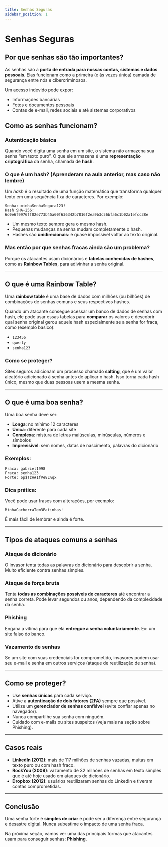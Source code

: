 ```yaml
---
title: Senhas Seguras
sidebar_position: 1
---
```

# Senhas Seguras

## Por que senhas são tão importantes?

As senhas são a **porta de entrada para nossas contas, sistemas e dados pessoais**. Elas funcionam como a primeira (e às vezes única) camada de segurança entre nós e cibercriminosos.

Um acesso indevido pode expor:
- Informações bancárias
- Fotos e documentos pessoais
- Contas de e-mail, redes sociais e até sistemas corporativos

## Como as senhas funcionam?

### Autenticação básica

Quando você digita uma senha em um site, o sistema não armazena sua senha “em texto puro”. O que ele armazena é uma **representação criptográfica** da senha, chamada de **hash**.

### O que é um hash? (Aprenderam na aula anterior, mas caso não lembre)

Um *hash* é o resultado de uma função matemática que transforma qualquer texto em uma sequência fixa de caracteres. Por exemplo:

```plaintext
Senha: minhaSenhaSegura123!
Hash SHA-256: 6d0e6f9976ff02e773b45a60f636342b7816f2ea9b3c56bfa6c1b02a1efcc38e
```

* Um mesmo texto sempre gera o mesmo hash.
* Pequenas mudanças na senha mudam completamente o hash.
* Hashes são **unidirecionais**: é quase impossível voltar ao texto original.

### Mas então por que senhas fracas ainda são um problema?

Porque os atacantes usam dicionários e **tabelas conhecidas de hashes**, como as **Rainbow Tables**, para adivinhar a senha original.

---

## O que é uma Rainbow Table?

Uma **rainbow table** é uma base de dados com milhões (ou bilhões) de combinações de senhas comuns e seus respectivos hashes.

Quando um atacante consegue acessar um banco de dados de senhas com hash, ele pode usar essas tabelas para **comparar** os valores e descobrir qual senha original gerou aquele hash especialmente se a senha for fraca, como (exemplo basico):

* `123456`
* `qwerty`
* `senha123`

### Como se proteger?

Sites seguros adicionam um processo chamado **salting**, que é um valor aleatório adicionado à senha antes de aplicar o hash. Isso torna cada hash único, mesmo que duas pessoas usem a mesma senha.

---

## O que é uma boa senha?

Uma boa senha deve ser:

* **Longa**: no mínimo 12 caracteres
* **Única**: diferente para cada site
* **Complexa**: mistura de letras maiúsculas, minúsculas, números e símbolos
* **Imprevisível**: sem nomes, datas de nascimento, palavras do dicionário

### Exemplos:

```plaintext
Fraca: gabriel1998
Fraca: senha123
Forte: 6p$TzA#1fVe8L%qx
```

### Dica prática:

Você pode usar frases com alterações, por exemplo:

```plaintext
MinhaCachorraTem3Patinhas!
```

É mais fácil de lembrar e ainda é forte.

---

## Tipos de ataques comuns a senhas

### Ataque de dicionário

O invasor tenta todas as palavras do dicionário para descobrir a senha. Muito eficiente contra senhas simples.

### Ataque de força bruta

Tenta **todas as combinações possíveis de caracteres** até encontrar a senha correta. Pode levar segundos ou anos, dependendo da complexidade da senha.

### Phishing

Engana a vítima para que ela **entregue a senha voluntariamente**. Ex: um site falso do banco.

### Vazamento de senhas

Se um site com suas credenciais for comprometido, invasores podem usar seu e-mail e senha em outros serviços (ataque de reutilização de senha).

---

## Como se proteger?

* Use **senhas únicas** para cada serviço.
* Ative a **autenticação de dois fatores (2FA)** sempre que possível.
* Utilize um **gerenciador de senhas confiável** (evite confiar apenas no navegador).
* Nunca compartilhe sua senha com ninguém.
* Cuidado com e-mails ou sites suspeitos (veja mais na seção sobre Phishing).

---

## Casos reais

* **LinkedIn (2012)**: mais de 117 milhões de senhas vazadas, muitas em texto puro ou com hash fraco.
* **RockYou (2009)**: vazamento de 32 milhões de senhas em texto simples que é até hoje usado em ataques de dicionário.
* **Dropbox (2012)**: usuários reutilizaram senhas do LinkedIn e tiveram contas comprometidas.

---

## Conclusão

Uma senha forte é **simples de criar** e pode ser a diferença entre segurança e desastre digital. Nunca subestime o impacto de uma senha fraca.

Na próxima seção, vamos ver uma das principais formas que atacantes usam para conseguir senhas: **Phishing**.